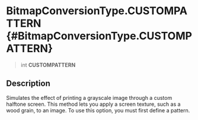 BitmapConversionType.CUSTOMPATTERN {#BitmapConversionType.CUSTOMPATTERN}
==================================

> int **CUSTOMPATTERN**

Description
-----------

Simulates the effect of printing a grayscale image through a custom
halftone screen. This method lets you apply a screen texture, such as a
wood grain, to an image. To use this option, you must first define a
pattern.
